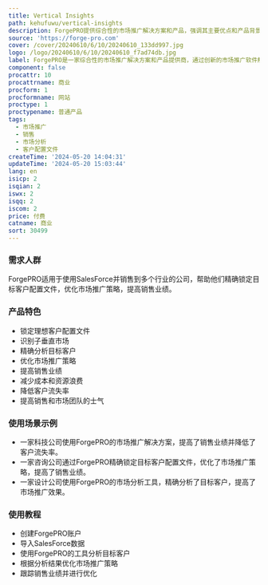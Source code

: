 ```yaml
---
title: Vertical Insights
path: kehufuwu/vertical-insights
description: ForgePRO提供综合性的市场推广解决方案和产品，强调其主要优点和产品背景信息。
source: 'https://forge-pro.com'
cover: /cover/20240610/6/10/20240610_133dd997.jpg
logo: /logo/20240610/6/10/20240610_f7ad74db.jpg
label: ForgePRO是一家综合性的市场推广解决方案和产品提供商，通过创新的市场推广软件解决方案等方式，加速销售业绩。
component: false
procattr: 10
procattrname: 商业
procform: 1
procformname: 网站
proctype: 1
proctypename: 普通产品
tags:
  - 市场推广
  - 销售
  - 市场分析
  - 客户配置文件
createTime: '2024-05-20 14:04:31'
updateTime: '2024-05-20 15:03:44'
lang: en
isicp: 2
isqian: 2
iswx: 2
isqq: 2
iscom: 2
price: 付费
catname: 商业
sort: 30499
---
```




### 需求人群
ForgePRO适用于使用SalesForce并销售到多个行业的公司，帮助他们精确锁定目标客户配置文件，优化市场推广策略，提高销售业绩。

### 产品特色
* 锁定理想客户配置文件
* 识别子垂直市场
* 精确分析目标客户
* 优化市场推广策略
* 提高销售业绩
* 减少成本和资源浪费
* 降低客户流失率
* 提高销售和市场团队的士气

### 使用场景示例
* 一家科技公司使用ForgePRO的市场推广解决方案，提高了销售业绩并降低了客户流失率。
* 一家咨询公司通过ForgePRO精确锁定目标客户配置文件，优化了市场推广策略，提高了销售业绩。
* 一家设计公司使用ForgePRO的市场分析工具，精确分析了目标客户，提高了市场推广效果。

### 使用教程
* 创建ForgePRO账户
* 导入SalesForce数据
* 使用ForgePRO的工具分析目标客户
* 根据分析结果优化市场推广策略
* 跟踪销售业绩并进行优化

  

